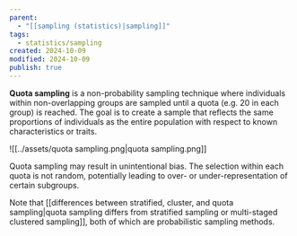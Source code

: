 ```yaml
---
parent:
  - "[[sampling (statistics)|sampling]]"
tags:
  - statistics/sampling
created: 2024-10-09
modified: 2024-10-09
publish: true
---
```

**Quota sampling** is a non-probability sampling technique where individuals within non-overlapping groups are sampled until a quota (e.g. 20 in each group) is reached. The goal is to create a sample that reflects the same proportions of individuals as the entire population with respect to known characteristics or traits.

![[../assets/quota sampling.png|quota sampling.png]]

Quota sampling may result in unintentional bias. The selection within each quota is not random, potentially leading to over- or under-representation of certain subgroups.

Note that [[differences between stratified, cluster, and quota sampling|quota sampling differs from stratified sampling or multi-staged clustered sampling]], both of which are probabilistic sampling methods.